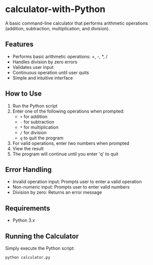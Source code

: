 # calculator-with-Python

A basic command-line calculator that performs arithmetic operations (addition, subtraction, multiplication, and division).

## Features
- Performs basic arithmetic operations: +, -, *, /
- Handles division by zero errors
- Validates user input
- Continuous operation until user quits
- Simple and intuitive interface

## How to Use
1. Run the Python script
2. Enter one of the following operations when prompted:
   - `+` for addition
   - `-` for subtraction
   - `*` for multiplication
   - `/` for division
   - `q` to quit the program
3. For valid operations, enter two numbers when prompted
4. View the result
5. The program will continue until you enter 'q' to quit

## Error Handling
- Invalid operation input: Prompts user to enter a valid operation
- Non-numeric input: Prompts user to enter valid numbers
- Division by zero: Returns an error message

## Requirements
- Python 3.x

## Running the Calculator
Simply execute the Python script:
```bash
python calculator.py
